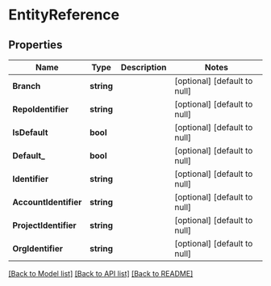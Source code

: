 # EntityReference

## Properties
Name | Type | Description | Notes
------------ | ------------- | ------------- | -------------
**Branch** | **string** |  | [optional] [default to null]
**RepoIdentifier** | **string** |  | [optional] [default to null]
**IsDefault** | **bool** |  | [optional] [default to null]
**Default_** | **bool** |  | [optional] [default to null]
**Identifier** | **string** |  | [optional] [default to null]
**AccountIdentifier** | **string** |  | [optional] [default to null]
**ProjectIdentifier** | **string** |  | [optional] [default to null]
**OrgIdentifier** | **string** |  | [optional] [default to null]

[[Back to Model list]](../README.md#documentation-for-models) [[Back to API list]](../README.md#documentation-for-api-endpoints) [[Back to README]](../README.md)

